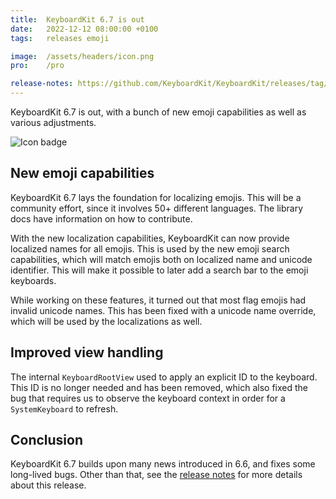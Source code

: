 ```yaml
---
title:  KeyboardKit 6.7 is out
date:   2022-12-12 08:00:00 +0100
tags:   releases emoji

image:  /assets/headers/icon.png
pro:    /pro

release-notes: https://github.com/KeyboardKit/KeyboardKit/releases/tag/6.7.0
---
```


KeyboardKit 6.7 is out, with a bunch of new emoji capabilities as well as various adjustments.

![Icon badge]({{page.image}})


## New emoji capabilities

KeyboardKit 6.7 lays the foundation for localizing emojis. This will be a community effort, since it involves 50+ different languages. The library docs have information on how to contribute.

With the new localization capabilities, KeyboardKit can now provide localized names for all emojis. This is used by the new emoji search capabilities, which will match emojis both on localized name and unicode identifier. This will make it possible to later add a search bar to the emoji keyboards.

While working on these features, it turned out that most flag emojis had invalid unicode names. This has been fixed with a unicode name override, which will be used by the localizations as well.


## Improved view handling

The internal `KeyboardRootView` used to apply an explicit ID to the keyboard. This ID is no longer needed and has been removed, which also fixed the bug that requires us to observe the keyboard context in order for a `SystemKeyboard` to refresh.


## Conclusion

KeyboardKit 6.7 builds upon many news introduced in 6.6, and fixes some long-lived bugs. Other than that, see the [release notes]({{page.release-notes}}) for more details about this release.